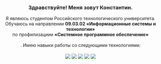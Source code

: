 <h3 align="center">
  Здравствуйте! Меня зовут Константин.<br>
</h3>
<div align="center">
  Я являюсь студентом Российского технологического университета.
  Обучаюсь на направлении <strong>09.03.02 «Информационные системы и технологии»</strong><br> 
  по профилизациии <strong>«Системное программное обеспечение»</strong><br><br>.
  Имею навыки работы со следующими технологиями:<br><br>
  <img align="center" src="https://img.shields.io/badge/java-%23ED8B00.svg?style=for-the-badge&logo=openjdk&logoColor=white">
  <img align="center" src="https://img.shields.io/badge/c++-%2300599C.svg?style=for-the-badge&logo=c%2B%2B&logoColor=white">
  <img align="center" src="https://img.shields.io/badge/-Arduino-00979D?style=for-the-badge&logo=Arduino&logoColor=white">
  <img align="center" src="https://img.shields.io/badge/postgres-%23316192.svg?style=for-the-badge&logo=postgresql&logoColor=white">
  <img align="center" src="https://img.shields.io/badge/Linux-FCC624?style=for-the-badge&logo=linux&logoColor=black">
</div>

